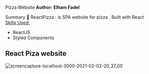  Pizza Website 
 **Author: Elham Fadel**

Summary 📝
ReactPizza : is SPA website for pizza . Built with React 
<br />
[Skills Used:](url)
<br />
- ReactJS
- Styled Components
 ## React Piza website
 
 
![screencapture-localhost-3000-2021-02-02-20_37_00](https://user-images.githubusercontent.com/65178119/106640093-b02a6400-6596-11eb-9a84-f5f0a0b47f93.png)
